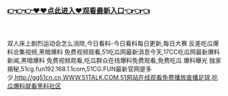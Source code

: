 ### [👉👉👉♥♥点此进入♥观看最新入口👈👈👈](https://mrddrm.github.io/hl.html)
<br></br>
双人床上剧烈运动会怎么消除,今日看料-今日看料每日更新,每日大赛 反差吃瓜爆料合集视频,黑暗爆料 免费视频观看,51吃瓜网最新消息今天,17CC吃瓜网最新爆料新闻,黑暗爆料 免费视频观看,吃瓜群众在线爆料免费观看,免费吃瓜 爆料曝光 独家揭秘,51cg.fun192.168.1.1com,51CG.FUN最新官网是多少,http://gg51cn.cn,WWW.51TALK.COM,51网站在线观看免费播放直播足球,吃瓜爆料就看黑料社区

